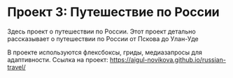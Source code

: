 # Проект 3: Путешествие по России

Здесь проект о путешествии по России.
Этот проект детально рассказывает о путешествии по России от Пскова до Улан-Уде

В проекте используются флексбоксы, гриды, медиазапросы для адаптивности.
Ссылка на проект: https://aigul-novikova.github.io/russian-travel/



